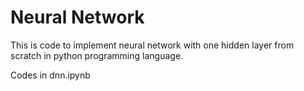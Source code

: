 # Neural Network
This is code to implement neural network with one hidden layer from scratch in python programming language.

Codes in dnn.ipynb
